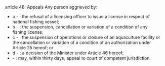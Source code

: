 article 48: Appeals
Any person aggrieved by:
<ul>
			<li>a - : the refusal of a licensing officer to issue a license in respect of national fishing vessel;<ul>
			</ul></li>			<li>b - : the suspension, cancellation or variation of a condition of any fishing license;<ul>
			</ul></li>			<li>c - : the suspension of operations or closure of an aquaculture facility or the cancellation or variation of a condition of an authorization under Article 25 hereof; or<ul>
			</ul></li>			<li>d - : a decision of the Minister under Article 46 hereof;<ul>
			</ul></li>			<li> - : may, within thirty days, appeal to court of competent jurisdiction.<ul>
			</ul></li></ul>